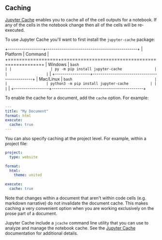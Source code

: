## Caching

[Jupyter Cache](https://jupyter-cache.readthedocs.io/en/latest/) enables you to cache all of the cell outputs for a notebook. If any of the cells in the notebook change then all of the cells will be re-executed.

To use Jupyter Cache you'll want to first install the `jupyter-cache` package:

+------------------+-----------------------------------------------+
| Platform         | Command                                       |
+==================+===============================================+
| Windows          | ``` bash                                      |
|                  | py -m pip install jupyter-cache               |
|                  | ```                                           |
+------------------+-----------------------------------------------+
| Mac/Linux        | ``` bash                                      |
|                  | python3 -m pip install jupyter-cache          |
|                  | ```                                           |
+------------------+-----------------------------------------------+

To enable the cache for a document, add the `cache` option. For example:

``` yaml
---
title: "My Document"
format: html
execute: 
  cache: true
---
```

You can also specify caching at the project level. For example, within a project file:

``` yaml
project:
  type: website
  
format:
  html:
    theme: united
    
execute:
  cache: true
```

Note that changes within a document that aren't within code cells (e.g. markdown narrative) do not invalidate the document cache. This makes caching a very convenient option when you are working exclusively on the prose part of a document.

Jupyter Cache include a `jcache` command line utility that you can use to analyze and manage the notebook cache. See the [Jupyter Cache](https://jupyter-cache.readthedocs.io/en/latest/) documentation for additional details.


